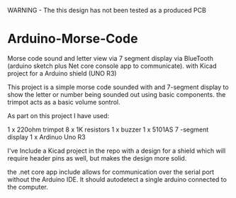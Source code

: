 WARNING - The this design has not been tested as a produced PCB

# Arduino-Morse-Code
Morse code sound and letter view via 7 segment display via BlueTooth (arduino sketch plus Net core console app to communicate).  with Kicad project for a Arduino shield (UNO R3)


This project is a simple morse code sounded with and 7-segment display to show the letter or number being sounded out using basic components.  the trimpot acts as a basic volume sontrol.

As part on this project I have used:

1 x 220ohm trimpot
8 x 1K resistors
1 x buzzer
1 x 5101AS 7 -segment display
1 x Ardinuo Uno R3

I've Include a Kicad project in the repo with a design for a shield which will require header pins as well, but makes the design more solid.

the .net core app include allows for communication over the serial port without the Arduino IDE.  It should autodetect a single arduino connected to the computer.
